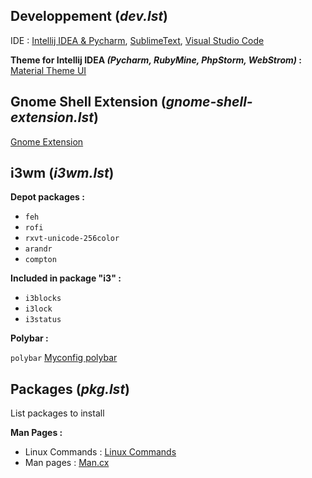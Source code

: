 ## Developpement (*dev.lst*)
IDE : [Intellij IDEA & Pycharm](https://www.jetbrains.com/products.html?fromMenu#), [SublimeText](https://www.sublimetext.com/), [Visual Studio Code](https://code.visualstudio.com/)

**Theme for Intellij IDEA *(Pycharm, RubyMine, PhpStorm, WebStrom)* :**
[Material Theme UI](https://plugins.jetbrains.com/plugin/8006-material-theme-ui)

## Gnome Shell Extension (*gnome-shell-extension.lst*)
[Gnome Extension](https://extensions.gnome.org/)

## i3wm (*i3wm.lst*)
**Depot packages :**
* `feh`
* `rofi`
* `rxvt-unicode-256color`
* `arandr`
* `compton`

**Included in package "i3" :**
* `i3blocks`
* `i3lock`
* `i3status`

**Polybar :**

`polybar` [Myconfig polybar](https://github.com/PhineasPhreak/dotfiles/tree/master/configs/polybar/.config/polybar)

## Packages (*pkg.lst*)
List packages to install

**Man Pages :**</br>
* Linux Commands : [Linux Commands](https://www.commandlinux.com/man-pages-sections)</br>
* Man pages : [Man.cx](https://man.cx/)
